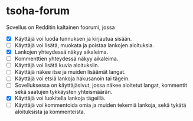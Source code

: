 # tsoha-forum
Sovellus on Redditin kaltainen foorumi, jossa
- [X] Käyttäjä voi luoda tunnuksen ja kirjautua sisään.
- [ ] Käyttäjä voi lisätä, muokata ja poistaa lankojen aloituksia.
- [X] Lankojen yhteydessä näkyy aikaleima.
- [ ] Kommenttien yhteydessä näkyy aikaleima.
- [ ] Käyttäjä voi lisätä kuvia aloituksiin.
- [ ] Käyttäjä näkee itse ja muiden lisäämät langat.
- [ ] Käyttäjä voi etsiä lankoja hakusanoin tai tägein.
- [ ] Sovelluksessa on käyttäjäsivut, jossa näkee aloitetut langat, kommentit sekä saatujen tykkäysten yhteismäärän.
- [X] Käyttäjä voi luokitella lankoja tägeillä.
- [ ] Käyttäjä voi kommentoida omia ja muiden tekemiä lankoja, sekä tykätä aloituksista ja kommenteista.
